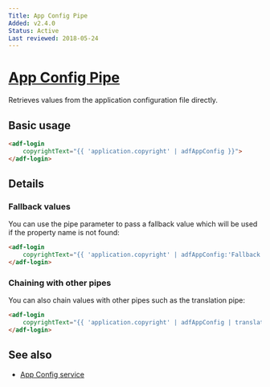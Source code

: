 ```yaml
---
Title: App Config Pipe
Added: v2.4.0
Status: Active
Last reviewed: 2018-05-24
---
```


# [App Config Pipe](../../../lib/core/app-config/app-config.pipe.ts "Defined in app-config.pipe.ts")

Retrieves values from the application configuration file directly.

## Basic usage

```html
<adf-login
    copyrightText="{{ 'application.copyright' | adfAppConfig }}">
</adf-login>
```

## Details

### Fallback values

You can use the pipe parameter to pass a fallback value which will be
used if the property name is not found:

```html
<adf-login
    copyrightText="{{ 'application.copyright' | adfAppConfig:'Fallback Text' }}">
</adf-login>
```

### Chaining with other pipes

You can also chain values with other pipes such as the translation pipe:

```html
<adf-login
    copyrightText="{{ 'application.copyright' | adfAppConfig | translate }}">
</adf-login>
```

## See also

-   [App Config service](app-config.service.md)
